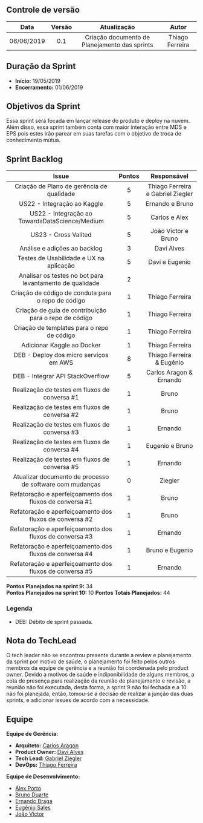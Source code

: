 ## Controle de versão

|Data|Versão|Atualização|Autor|
|:--:|:----:|:---------:|:---:|
|06/06/2019|0.1|Criação documento de Planejamento das sprints|Thiago Ferreira|

## Duração da Sprint

* <b>Início:</b> 19/05/2019
* <b>Encerramento:</b> 01/06/2019

## Objetivos da Sprint

Essa sprint será focada em lançar release do produto e deploy na nuvem. Além disso, essa sprint também conta com maior interação entre MDS e EPS pois estes irão parear em suas tarefas com o objetivo de troca de conhecimento mútua.

## Sprint Backlog

|Issue|Pontos|Responsável|
|:---:|:----:|:---------:|
| Criação de Plano de gerência de qualidade | 5 | Thiago Ferreira e Gabriel Ziegler |
| US22 - Integração ao Kaggle| 5 | Ernando e Bruno|
| US22 - Integração ao TowardsDataScience/Medium | 5 | Carlos e Alex |
| US23 - Cross Valited |5|João Victor e Bruno|
|Análise e adições ao backlog|3|Davi Alves|
|Testes de Usabilidade e UX na aplicação|5|Davi e Eugenio|
|Analisar os testes no bot para levantamento de qualidade|2||
|Criação de código de conduta para o repo de código|1|Thiago Ferreira|
|Criação de guia de contribuição para o repo de código|1|Thiago Ferreira|
|Criação de templates para o repo de código|1|Thiago Ferreira|
|Adicionar Kaggle ao Docker|1|Thiago Ferreira|
| DEB - Deploy dos micro serviços em AWS | 8 | Thiago Ferreira & Eugênio |
| DEB - Integrar API StackOverflow | 5 | Carlos Aragon & Ernando |
|Realização de testes em fluxos de conversa #1|1|Bruno|
|Realização de testes em fluxos de conversa #2|1|Bruno|
|Realização de testes em fluxos de conversa #3|1|Ernando|
|Realização de testes em fluxos de conversa #4|1|Eugenio e Bruno|
|Realização de testes em fluxos de conversa #5|1|Ernando|
|Atualizar documento de processo de software com mudanças|0|Ziegler|
|Refatoração e aperfeiçoamento dos fluxos de conversa #1|1|Bruno|
|Refatoração e aperfeiçoamento dos fluxos de conversa #2|1|Bruno|
|Refatoração e aperfeiçoamento dos fluxos de conversa #3|1|Ernando|
|Refatoração e aperfeiçoamento dos fluxos de conversa #4|1|Bruno e Eugenio|
|Refatoração e aperfeiçoamento dos fluxos de conversa #5|1|Ernando|


**Pontos Planejados na sprint 9:** 34 <br>
**Pontos Planejados na sprint 10:** 10
**Pontos Totais Planejados:** 44

### Legenda

- DEB: Débito de sprint passada.

## Nota do TechLead

O tech leader não se encontrou presente durante a review e planejamento da sprint por motivo de saúde, o planejamento foi feito pelos outros membros da equipe de gerência e a reunião foi coordenada pelo product owner.
Devido a motivos de saúde e indiponibilidade de alguns membros, a cota de presença para realização da reunião de planejamento e revisão, a reunião não foi executada, desta forma, a sprint 9 não foi fechada e a 10 não foi planejada, então, tomou-se a decisão de realizar a junção das duas sprints, e adicionar issues de acordo com a necessidade.

## Equipe

**Equipe de Gerência:**

* **Arquiteto:** [Carlos Aragon](https://github.com/carlosaragon)
* **Product Owner:** [Davi Alves](https://github.com/davialvb)
* **Tech Lead:** [Gabriel Ziegler](https://github.com/gabrielziegler3)
* **DevOps:** [Thiago Ferreira](https://github.com/thiagoiferreira)

**Equipe de Desenvolvimento:**

- [Álex Porto](https://github.com/alexportof)
- [Bruno Duarte](https://github.com/Mexazonic)
- [Ernando Braga](https://github.com/ZarathosDeath)
- [Eugênio Sales](https://github.com/Eugeniosales)
- [João Victor](https://github.com/joao15victor08)
